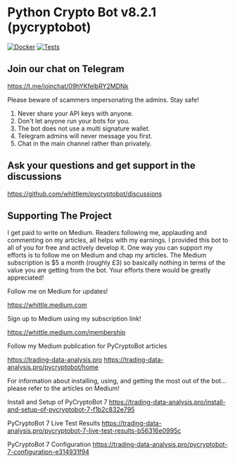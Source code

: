 # Python Crypto Bot v8.2.1 (pycryptobot)

[![Docker](https://github.com/whittlem/pycryptobot/actions/workflows/container.yml/badge.svg)](https://github.com/whittlem/pycryptobot/actions/workflows/container.yml/badge.svg) [![Tests](https://github.com/whittlem/pycryptobot/actions/workflows/unit-tests.yml/badge.svg)](https://github.com/whittlem/pycryptobot/actions/workflows/unit-tests.yml/badge.svg)

## Join our chat on Telegram

<https://t.me/joinchat/09hYKfelbRY2MDNk>

Please beware of scammers impersonating the admins. Stay safe!

1. Never share your API keys with anyone.
2. Don't let anyone run your bots for you.
3. The bot does not use a multi signature wallet.
4. Telegram admins will never message you first.
5. Chat in the main channel rather than privately.

## Ask your questions and get support in the discussions

<https://github.com/whittlem/pycryptobot/discussions>

## Supporting The Project

I get paid to write on Medium. Readers following me, applauding and commenting on my articles, all helps with my earnings. I provided this bot to all of you for free and actively develop it. One way you can support my efforts is to follow me on Medium and chap my articles. The Medium subscription is $5 a month (roughly £3) so basically nothing in terms of the value you are getting from the bot. Your efforts there would be greatly appreciated!

Follow me on Medium for updates!

<https://whittle.medium.com>

Sign up to Medium using my subscription link!

<https://whittle.medium.com/membership>

Follow my Medium publication for PyCryptoBot articles

<https://trading-data-analysis.pro>
<https://trading-data-analysis.pro/pycryptobot/home>

For information about installing, using, and getting the most out of the bot... please refer to the articles on Medium!

Install and Setup of PyCryptoBot 7
https://trading-data-analysis.pro/install-and-setup-of-pycryptobot-7-f1b2c832e795

PyCryptoBot 7 Live Test Results
https://trading-data-analysis.pro/pycryptobot-7-live-test-results-b56316e0995c

PyCryptoBot 7 Configuration
https://trading-data-analysis.pro/pycryptobot-7-configuration-e314931f94
